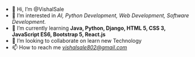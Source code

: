- 👋 Hi, I’m @VishalSale
- 👀 I’m interested in *AI, Python Development, Web Development, Software Development.*
- 🌱 I’m currently learning **Java, Python, Django, HTML 5, CSS 3, JavaScript ES6, Bootstrap 5, React.js**
- 💞️ I’m looking to collaborate on learn new Technology
- 📫 How to reach me *vishalsale802@gmail.com*


<!---
VishalSale/VishalSale is a ✨ special ✨ repository because its `README.md` (this file) appears on your GitHub profile.
You can click the Preview link to take a look at your changes.
--->
